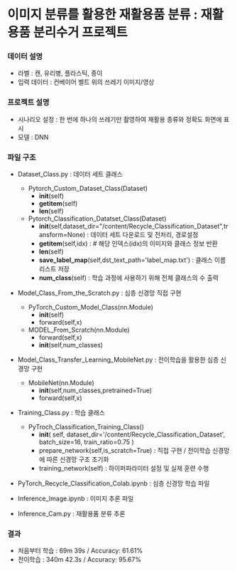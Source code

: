 # 이미지 분류를 활용한 재활용품 분류 : 재활용품 분리수거 프로젝트
### 데이터 설명
- 라벨 : 캔, 유리병, 플라스틱, 종이
- 입력 데이터 : 컨베이어 벨트 위의 쓰레기 이미지/영상
### 프로젝트 설명
- 시나리오 설정 : 한 번에 하나의 쓰레기만 촬영하여 재활용 종류와 정확도 화면에 표시
- 모델 : DNN

### 파일 구조
- Dataset_Class.py : 데이터 세트 클래스
  - Pytorch_Custom_Dataset_Class(Dataset)
    - __init__(self)
    - __getitem__(self)
    - __len__(self)
  - Pytorch_Classification_Datatset_Class(Dataset)
    - __init__(self,dataset_dir="/content/Recycle_Classification_Dataset",transform=None) : 데이터 세트 다운로드 및 전처리, 경로설정
    - __getitem__(self,idx) : # 해당 인덱스(idx)의 이미지와 클래스 정보 반환
    - __len__(self)
    - __save_label_map__(self,dst_text_path='label_map.txt') : 클래스 이름 리스트 저장
    - __num_class__(self) : 학습 과정에 사용하기 위해 전체 클래스의 수 출력
- Model_Class_From_the_Scratch.py : 심층 신경망 직접 구현
  - PyTorch_Custom_Model_Class(nn.Module)
    - __init__(self)
    - forward(self,x)
  - MODEL_From_Scratch(nn.Module)
    - forward(self,x)
    - __init__(self,num_classes)
- Model_Class_Transfer_Learning_MobileNet.py : 전이학습을 활용한 심층 신경망 구현
  - MobileNet(nn.Module)
    - __init__(self,num_classes,pretrained=True)
    - forward(self,x)
- Training_Class.py : 학습 클래스
  - PyTroch_Classification_Training_Class()
    - __init__(
      self,
      dataset_dir='/content/Recycle_Classification_Dataset',
      batch_size=16,
      train_ratio=0.75
      )
    - prepare_network(self,is_scratch=True) : 직접 구현 / 전이학습 신경망에 따른 신경망 구조 초기화
    - training_network(self) : 하이퍼파라미터 설정 및 실제 훈련 수행
- PyTorch_Recycle_Classification_Colab.ipynb : 심층 신경망 학습 파일
- Inference_Image.ipynb : 이미지 추론 파일

- Inference_Cam.py : 재활용품 분류 추론



### 결과
- 처음부터 학습 : 69m 39s / Accuracy: 61.61%
- 전이학습 : 340m 42.3s / Accuracy: 95.67%
